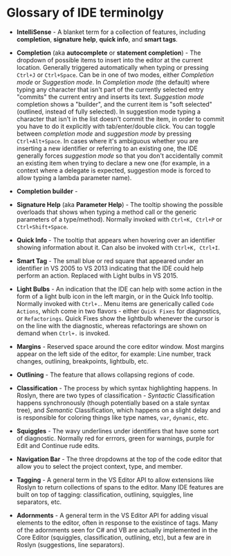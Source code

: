 # Glossary of IDE terminolgy

* **IntelliSense** - A blanket term for a collection of features, including **completion**,
**signature help**, **quick info**, and **smart tags**.

* **Completion** (aka **autocomplete** or **statement completion**) - The dropdown of possible
items to insert into the editor at the current location.  Generally triggered automatically when
typing or pressing `Ctrl+J` or `Ctrl+Space`.  Can be in one of two modes, either *Completion mode*
or *Suggestion mode*.  In *Completion mode* (the default) where typing any character that isn't
part of the currently selected entry "commits" the current entry and inserts its text. *Suggestion
mode* completion shows a "builder", and the current item is "soft selected" (outlined, instead of
fully selected).  In suggestion mode typing a character that isn't in the list doesn't commit the
item, in order to commit you have to do it explicitly with tab/enter/double click.  You can toggle
between *completion mode* and *suggestion mode* by pressing `Ctrl+Alt+Space`. In cases where it's
ambiguous whether you are inserting a new identifier or referring to an existing one, the IDE
generally forces *suggestion mode* so that you don't accidentally commit an existing item when
trying to declare a new one (for example, in a context where a delegate is expected, suggestion
mode is forced to allow typing a lambda parameter name).

* **Completion builder** -

* **Signature Help** (aka **Parameter Help**) - The tooltip showing the possible overloads that
shows when typing a method call or the generic parameters of a type/method).  Normally invoked
with `Ctrl+K, Ctrl+P` or `Ctrl+Shift+Space`.

* **Quick Info** - The tooltip that appears when hovering over an identifier showing information
about it.  Can also be invoked with `Ctrl+K, Ctrl+I`.

* **Smart Tag** - The small blue or red square that appeared under an identifier in VS 2005 to
VS 2013 indicating that the IDE could help perform an action.  Replaced with Light bulbs in VS 2015.

* **Light Bulbs** - An indication that the IDE can help with some action in the form of a light
bulb icon in the left margin, or in the Quick Info tooltip.  Normally invoked with `Ctrl+.`.  Menu
items are generically called `Code Actions`, which come in two flavors - either `Quick Fixes` for
diagnostics, or `Refactorings`.  Quick Fixes show the lightbulb whenever the cursor is on the line
with the diagnostic, whereas refactorings are shown on demand when `Ctrl+.` is invoked.

* **Margins** - Reserved space around the core editor window.  Most margins appear on the left
side of the editor, for example: Line number, track changes, outlining, breakpoints, lightbulb, etc.

* **Outlining** - The feature that allows collapsing regions of code.

* **Classification** - The process by which syntax highlighting happens.  In Roslyn, there are two
types of classification - *Syntactic* Classification happens synchronously (though potentially
based on a stale syntax tree), and *Semantic* Classification, which happens on a slight delay and
is responsible for coloring things like type names, `var`, `dynamic`, etc.

* **Squiggles** - The wavy underlines under identifiers that have some sort of diagnostic.
Normally red for errrors, green for warnings, purple for Edit and Continue rude edits.

* **Navigation Bar** - The three dropdowns at the top of the code editor that allow you to select
the project context, type, and member.

* **Tagging** - A general term in the VS Editor API to allow extensions like Roslyn to return
collections of spans to the editor.  Many IDE features are built on top of tagging: classification,
outlining, squiggles, line separators, etc.

* **Adornments** - A general term in the VS Editor API for adding visual elements to the editor,
often in response to the existince of tags.  Many of the adornments seen for C# and VB are
actually implemented in the Core Editor (squiggles, classification, outlining, etc), but a few are
in Roslyn (suggestions, line separators).
